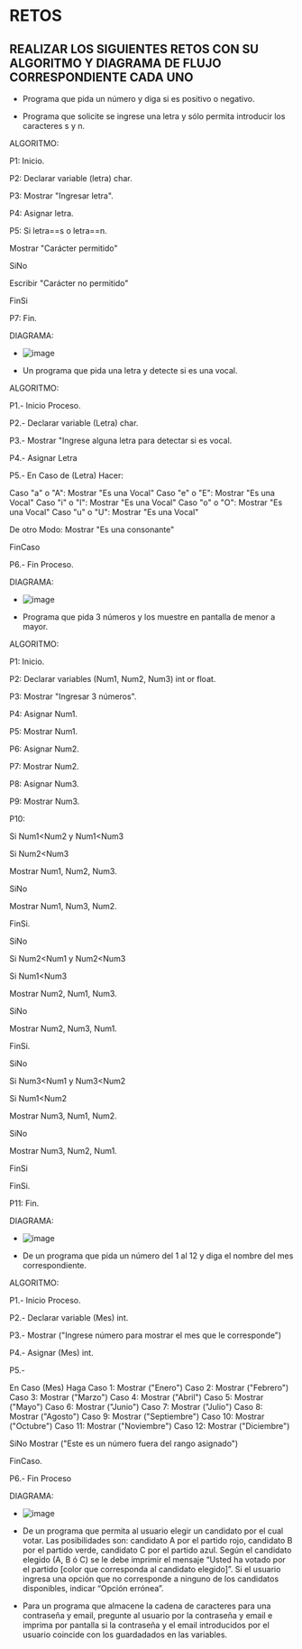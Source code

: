 # RETOS
## REALIZAR LOS SIGUIENTES RETOS CON SU ALGORITMO Y DIAGRAMA DE FLUJO CORRESPONDIENTE CADA UNO 

* Programa que pida un número y diga si es positivo o negativo.

* Programa que solicite se ingrese una letra y sólo permita introducir los caracteres s y n.

ALGORITMO:
    
P1: Inicio.

P2: Declarar variable (letra) char.

P3: Mostrar "Ingresar letra".

P4: Asignar letra. 

P5: 
Si letra==s o letra==n.
    
  Mostrar "Carácter permitido"
    
SiNo 
    
  Escribir "Carácter no permitido"
    
FinSi

P7: Fin.

DIAGRAMA:
* ![image](https://user-images.githubusercontent.com/103280092/164296008-de740936-dca7-4f47-bf83-84531728c8f3.png)


* Un programa que pida una letra y detecte si es una vocal.

ALGORITMO:

P1.- Inicio Proceso.

P2.- Declarar variable (Letra) char.

P3.- Mostrar "Ingrese alguna letra para detectar si es vocal.

P4.- Asignar Letra

P5.- 
En Caso de (Letra) Hacer:

 Caso "a" o "A": Mostrar "Es una Vocal"
 Caso "e" o "E": Mostrar "Es una Vocal"
 Caso "i" o "I": Mostrar "Es una Vocal"
 Caso "o" o "O": Mostrar "Es una Vocal"
 Caso "u" o "U": Mostrar "Es una Vocal"

De otro Modo: Mostrar "Es una consonante"

FinCaso

P6.- Fin Proceso.

DIAGRAMA: 

* ![image](https://user-images.githubusercontent.com/103280092/164540107-13f31846-f786-4542-9adc-f29e96c221ce.png)



* Programa que pida 3 números y los muestre en pantalla de menor a mayor.
    
ALGORITMO:
    
P1: Inicio.

P2: Declarar variables (Num1, Num2, Num3) int or float.

P3: Mostrar "Ingresar 3 números".

P4: Asignar Num1.

P5: Mostrar Num1.

P6: Asignar Num2.

P7: Mostrar Num2.

P8: Asignar Num3.

P9: Mostrar Num3.

P10:

Si Num1<Num2 y Num1<Num3

  Si Num2<Num3

  Mostrar Num1, Num2, Num3.

SiNo

  Mostrar Num1, Num3, Num2.

FinSi.

SiNo

Si Num2<Num1 y Num2<Num3

  Si Num1<Num3

  Mostrar Num2, Num1, Num3.

SiNo

  Mostrar Num2, Num3, Num1.

FinSi.

SiNo

Si Num3<Num1 y Num3<Num2

  Si Num1<Num2

  Mostrar Num3, Num1, Num2.

SiNo

  Mostrar Num3, Num2, Num1.

FinSi

FinSi.

P11: Fin.
     
DIAGRAMA:

* ![image](https://user-images.githubusercontent.com/103280092/164313907-e24f5f9c-dbc4-493d-bb3e-cb162e2b390c.png)

* De un programa que pida un número del 1 al 12 y diga el nombre del mes correspondiente.

ALGORITMO:

P1.- Inicio Proceso.

P2.- Declarar variable (Mes) int.

P3.- Mostrar ("Ingrese número para mostrar el mes que le corresponde")

P4.- Asignar (Mes) int.

P5.- 

En Caso (Mes) Haga
    Caso 1: Mostrar ("Enero")
    Caso 2: Mostrar ("Febrero")
    Caso 3: Mostrar ("Marzo")
    Caso 4: Mostrar ("Abril")
    Caso 5: Mostrar ("Mayo")
    Caso 6: Mostrar ("Junio")
    Caso 7: Mostrar ("Julio")
    Caso 8: Mostrar ("Agosto")
    Caso 9: Mostrar ("Septiembre")
    Caso 10: Mostrar ("Octubre")
    Caso 11: Mostrar ("Noviembre")
    Caso 12: Mostrar ("Diciembre")

SiNo
    Mostrar ("Este es un número fuera del rango asignado")

FinCaso.

P6.- Fin Proceso

DIAGRAMA:

* ![image](https://user-images.githubusercontent.com/103280092/164529449-a27a664b-7e98-4a65-b65e-17d77201b63d.png)


* De un programa que permita al usuario elegir un candidato por el cual votar. Las posibilidades son: candidato A por el partido rojo, candidato B por el partido verde, candidato C por el partido azul. Según el candidato elegido (A, B ó C) se le debe imprimir el mensaje “Usted ha votado por el partido [color que corresponda al candidato elegido]”. Si el usuario ingresa una opción que no corresponde a ninguno de los candidatos disponibles, indicar “Opción errónea”.
* Para un programa que almacene la cadena de caracteres para una contraseña y email, pregunte al usuario por la contraseña y email e imprima por pantalla si la contraseña y el email introducidos por el usuario coincide con los guardadados en las variables.
